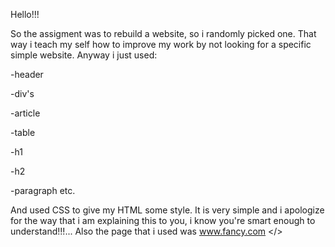 Hello!!!

  So the assigment was to rebuild a website, so i randomly picked one. That way i teach my self how to improve my work by not looking for a specific simple website.
  Anyway i just used:

  -header

  -div's

  -article

  -table

  -h1

  -h2

  -paragraph
  etc.

  And used CSS to give my HTML some style. It is very simple and i apologize for the way that i am explaining this to you, i know you're smart enough to understand!!!...
  Also the page that i used was www.fancy.com </>
